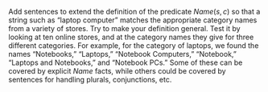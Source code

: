 

Add sentences to extend the definition of the
predicate ${Name}(s, c)$ so that a string such as “laptop computer”
matches the appropriate category names from a variety of stores. Try to
make your definition general. Test it by looking at ten online stores,
and at the category names they give for three different categories. For
example, for the category of laptops, we found the names “Notebooks,”
“Laptops,” “Notebook Computers,” “Notebook,” “Laptops and Notebooks,”
and “Notebook PCs.” Some of these can be covered by explicit ${Name}$
facts, while others could be covered by sentences for handling plurals,
conjunctions, etc.
